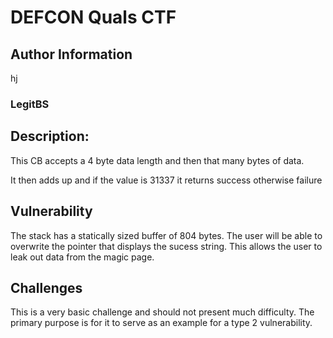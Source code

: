 # DEFCON Quals CTF

## Author Information
hj

### LegitBS

## Description:

This CB accepts a 4 byte data length and then that many bytes of data.

It then adds up and if the value is 31337 it returns success otherwise failure

## Vulnerability

The stack has a statically sized buffer of 804 bytes. The user will be able to overwrite the pointer that displays the sucess string. This allows the user to leak out data from the magic page.

## Challenges

This is a very basic challenge and should not present much difficulty. The primary purpose is for it to serve as an example for a type 2 vulnerability.

